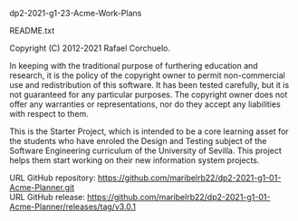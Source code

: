 dp2-2021-g1-23-Acme-Work-Plans

README.txt

Copyright (C) 2012-2021 Rafael Corchuelo.

In keeping with the traditional purpose of furthering education and research, it is
the policy of the copyright owner to permit non-commercial use and redistribution of
this software. It has been tested carefully, but it is not guaranteed for any particular
purposes.  The copyright owner does not offer any warranties or representations, nor do
they accept any liabilities with respect to them.

This is the Starter Project, which is intended to be a core learning asset for the students
who have enroled the Design and Testing subject of the Software Engineering curriculum of the 
University of Sevilla.  This project helps them start working on their new information system 
projects.

URL GitHub repository: https://github.com/maribelrb22/dp2-2021-g1-01-Acme-Planner.git
</br>
URL GitHub release: https://github.com/maribelrb22/dp2-2021-g1-01-Acme-Planner/releases/tag/v3.0.1
